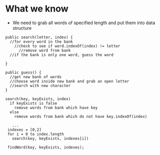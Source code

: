 # What we know
- We need to grab all words of specified length and put them into data structure

```
public search(letter, index) {
  //for every word in the bank
    //check to see if word.indexOf(index) != letter
      //remove word from bank
  //if the bank is only one word, guess the word
  
}
```

```
public guess() {
  //get new bank of words
  //choose word inside new bank and grab an open letter
  //search with new character
}
```

```
search(key, keyExists, index)
  if keyExists is false
    remove words from bank which have key
  else
    remove words from bank which do not have key.indexOf(index)
    
   ...
 indexes = [0,2]
 for i = 0 to index.length
   search(key, keyExists, indexes[i])
 
 findWord(key, keyExists, indexes);
```
